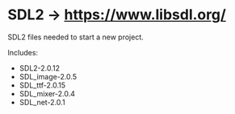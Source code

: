 # SDL2 -> https://www.libsdl.org/

SDL2 files needed to start a new project. 

Includes:
* SDL2-2.0.12
* SDL_image-2.0.5
* SDL_ttf-2.0.15
* SDL_mixer-2.0.4
* SDL_net-2.0.1
